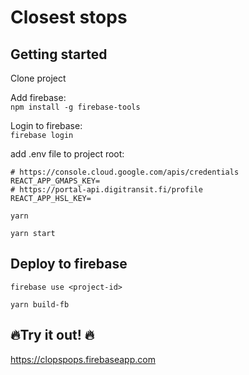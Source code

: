 # Closest stops

## Getting started

Clone project

Add firebase:  
`npm install -g firebase-tools`

Login to firebase:  
`firebase login`

add .env file to project root:  
```
# https://console.cloud.google.com/apis/credentials
REACT_APP_GMAPS_KEY=  
# https://portal-api.digitransit.fi/profile
REACT_APP_HSL_KEY=
```

`yarn`

`yarn start`

## Deploy to firebase

`firebase use <project-id>`

`yarn build-fb`

## 🔥Try it out! 🔥

https://clopspops.firebaseapp.com
